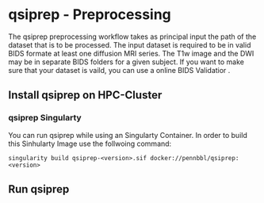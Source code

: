 # qsiprep - Preprocessing 

The qsiprep preprocessing workflow takes as principal input the path of the dataset that is to be processed. The input dataset is required to be in valid BIDS formate at least one diffusion MRI series. The T1w image and the DWI may be in separate BIDS <session> folders for a given subject. If you want to make sure that your dataset is vaild, you can use a online BIDS Validatior .



## Install qsiprep on HPC-Cluster 
  
### qsiprep Singularty 
  
  
You can run qsiprep while using an Singularty Container. In order to build this Sinhularty Image use the follwoing command: 
  
  
  ```
  singularity build qsiprep-<version>.sif docker://pennbbl/qsiprep:<version>
  ```
  
  
 ## Run qsiprep 
  
 
```


  
```
  
 
